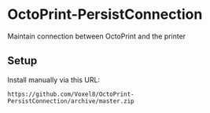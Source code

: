 # OctoPrint-PersistConnection

Maintain connection between OctoPrint and the printer

## Setup

Install manually via this URL:

    https://github.com/Voxel8/OctoPrint-PersistConnection/archive/master.zip

